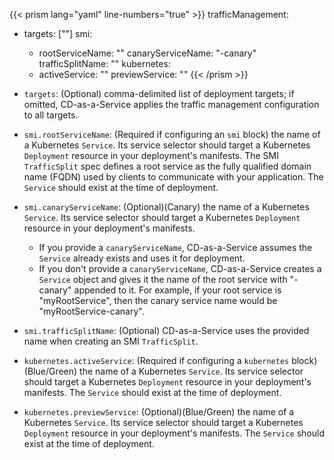---
---

{{< prism lang="yaml"  line-numbers="true" >}}
trafficManagement:
  - targets: ["<target>"]
    smi:
      - rootServiceName: "<rootServiceName>"
        canaryServiceName: "<rootServiceName>-canary"
        trafficSplitName: "<rootServiceName>"
    kubernetes:
      - activeService: "<activeServiceName>"
        previewService: "<previewServiceName>"
{{< /prism >}}

* `targets`: (Optional) comma-delimited list of deployment targets; if omitted, CD-as-a-Service applies the traffic management configuration to all targets.

* `smi.rootServiceName`: (Required if configuring an `smi` block) the name of a Kubernetes `Service`. Its service selector should target a Kubernetes `Deployment` resource in your deployment's manifests. The SMI `TrafficSplit` spec defines a root service as the fully qualified domain name (FQDN) used by clients to communicate with your application. The `Service` should exist at the time of deployment.

* `smi.canaryServiceName`: (Optional)(Canary) the name of a Kubernetes `Service`. Its service selector should target a Kubernetes `Deployment` resource in your deployment's manifests.

   - If you provide a `canaryServiceName`, CD-as-a-Service assumes the `Service` already exists and uses it for deployment.
   - If you don't provide a `canaryServiceName`, CD-as-a-Service creates a `Service` object and gives it the name of the root service with "-canary" appended to it. For example, if your root service is "myRootService", then the canary service name would be "myRootService-canary".

* `smi.trafficSplitName`: (Optional) CD-as-a-Service uses the provided name when creating an SMI `TrafficSplit`.

* `kubernetes.activeService`: (Required if configuring a `kubernetes` block)(Blue/Green) the name of a Kubernetes `Service`. Its service selector should target a Kubernetes `Deployment` resource in your deployment's manifests. The `Service` should exist at the time of deployment.

* `kubernetes.previewService`: (Optional)(Blue/Green) the name of a Kubernetes `Service`. Its service selector should target a Kubernetes `Deployment` resource in your deployment's manifests. The `Service` should exist at the time of deployment.

<!-- top of file must have the two lines of --- followed by a blank line or Hugo throws a compile error due to the embedded Prism shortcode -->
<!-- Do not "include" using the "%" version! --><!-- Do not "include" using the "%" version! -->